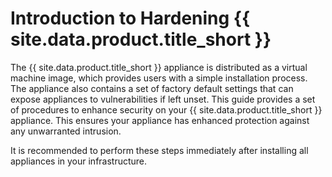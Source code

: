 # Introduction to Hardening {{ site.data.product.title_short }}

The {{ site.data.product.title_short }} appliance is distributed as a virtual machine image,
which provides users with a simple installation process. The appliance
also contains a set of factory default settings that can expose
appliances to vulnerabilities if left unset. This guide provides a set
of procedures to enhance security on your {{ site.data.product.title_short }} appliance.
This ensures your appliance has enhanced protection against any
unwarranted intrusion.

It is recommended to perform these steps immediately after installing
all appliances in your infrastructure.
